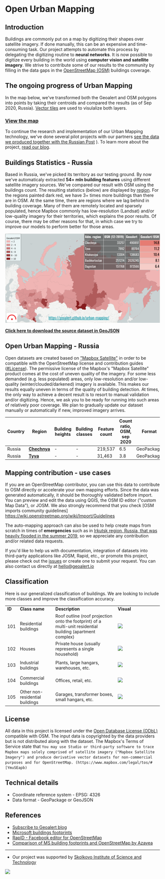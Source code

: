 # Open Urban Mapping

Introduction
------------
Buildings are commonly put on a map by digitizing their shapes over satellite imagery. If done manually, this can be an expensive and time-consuming task. Our project attempts to automate this process by delegating the digitizing routine to **neural networks**. It is now possible to digitize every building in the world using **computer vision and satellite imagery**. We strive to contribute some of our results to the community by filling in the data gaps in the [OpenStreetMap (OSM)](https://www.openstreetmap.org) buildings coverage.      

## The ongoing progress of Urban Mapping

In the map below, we've transformed both the Geoalert and OSM polygons into points by taking their centroids and compared the results (as of Sep 2020, Russia). [Vector tiles](https://en.wikipedia.org/wiki/Vector_tiles) are used to visulalize both layers.

### [View the map](https://geoalert.github.io/urban-mapping/) 


To continue the research and implementation of our Urban Mapping teсhnology, we've done several pilot projects with our partners [see the data we produced together with the Russian Post](https://github.com/Geoalert/vidnoe_benchmark) ). To learn more about the project, [read our blog](https://medium.com/geoalert-platform-urban-monitoring/urban-mapping-54-m-buildings-in-russia-10dc942ac2c4).


## Buildings Statistics - Russia

Based in Russia, we've picked its territory as our testing ground. By now we've automaticaly extracted **54+ mln building features** using different satellite imagery sources. We've compared our result with OSM using the buildings count. The resulting statistics (below) are displayed by [region](https://en.wikipedia.org/wiki/Federal_subjects_of_Russia). For the regions painted dark red, we have 3+ times more buildings than there are in OSM. At the same time, there are regions where we lag behind in building coverage. Many of them are remotely located and sparsely populated, hence Mapbox commonly has low-resolution (Landsat) and/or low-quality imagery for their territories, which explains the poor results. Of course, there may be other reasons for that, in which case we try to improve our models to perform better for those areas.   

![**Building count ratio Geoalert/OSM - Russia, by region**](src/images/comparison_OSM-Geoalert.png)

[**Click here to download the source dataset in GeoJSON**](https://github.com/Geoalert/urban-mapping/blob/master/russia_regions_stats.geojson)


## Open Urban Mapping - Russia

Open datasets are created based on ["Mapbox Satellite"](https://www.mapbox.com/maps/satellite) in order to be compatible with the OpenStreetMap license and contribution guides ([#License](#license)).
The permissive license of the Mapbox's "Mapbox Satellite" product comes at the cost of uneven quality of the imagery. For some less demanded (e.g. less populated) areas, only low-resolution and/or low-quality (winter/clouded/darkened) imagery is available. This makes our results equally uneven in terms of the quality of building detection. At times, the only way to achieve a decent result is to resort to manual validation and/or digitizing. Hence, we ask you to be ready for running into such areas of relatively poor coverage. We plan to gradually update our dataset manually or automatically if new, improved imagery arrives.

|Country|Region|Building heights| Building classes |Feature count| Count ratio, OSM, sep 2020 | Format|Size (unzipped)|
|-------------|------------|----------|----------|-----------|------------|------------|-------------|
|Russia|[**Chechnya**](https://bit.ly/30voBD4)| - | - | 219,537| 6.5 | GeoPackage | 53Mb |
|Russia|[**Tyva**](https://bit.ly/3lEh6l8)| - | - | 31,463| 3.8 | GeoPackage | 10Mb |

## Mapping contribution - use cases
If you are an OpenStreetMap contributor, you can use this data to contribute to OSM directly or accelerate your own mapping efforts. Since the data was generated automatically, it should be thoroughly validated before import. You can preview and edit the data using QGIS, the OSM ID editor ("custom Map Data"), or JOSM. We also strongly recommend that you check [OSM imports community guidelines] https://wiki.openstreetmap.org/wiki/Import/Guidelines

The auto-mapping approach can also be used to help create maps from scratch in times of **emergencies** such as in [Irkutsk region, Russia, that was heavily flooded in the summer 2019](https://geoalert.github.io/Irkutsk-flood/), so we appreciate any contribution and/or related data requests.

If you'd like to help us with documentation, integration of datasets into third-party applications like JOSM, Rapid, etc., or promote this project, please check out the [issues](https://github.com/Geoalert/urban-mapping/issues) or create one to submit your request. You can also contact us directly at [hello@geoalert.io](mailto:hello@geoalert.io)

## Classification
Here is our generalized classification of buildings. We are looking to include more classes and improve the classification accuracy.

<table>
  <tr>
   <td><strong>ID</strong>
   </td>
   <td><strong>Class name</strong>
   </td>
   <td><strong>Description</strong>
   </td>
   <td width="130px"><strong>Visual</strong>
   </td>
  </tr>

  <tr>
   <td><p style="text-align: right">
101</p>

   </td>
   <td>Residential buildings
   </td>
   <td>Roof outline (roof projection onto the footprint) of a multi-unit residential building (apartment complex)
   </td>
   <td><img src="https://aeronetlab.space/img/class_img/101.png"/>
   </td>
  </tr>
 
  <tr>
   <td><p style="text-align: right">
102</p>

   </td>
   <td>Houses
   </td>
   <td>
    Private house (usually represents a single household)
   </td>
   <td><img src="https://aeronetlab.space/img/class_img/102.png" />
   </td>
  </tr>
 
 <tr>
   <td><p style="text-align: right">
103</p>

   </td>
   <td>Industrial buildings
   </td>
   <td>Plants, large hangars, warehouses, etc.
   </td>
   <td><img src="https://aeronetlab.space/img/class_img/103.png" />
   </td>
  </tr>
  
  
 <tr>
   <td><p style="text-align: right">
104</p>

   </td>
   <td>Commercial buildings
   </td>
   <td>Offices, retail, etc.
   </td>
   <td><img src="https://aeronetlab.space/img/class_img/104.png" />
   </td>
  </tr>

  <tr>
   <td><p style="text-align: right">
105</p>

   </td>
   <td>Other non-residential buildings
   </td>
   <td>Garages, transformer boxes, small hangars, etc.
   </td>
   <td><img src="https://aeronetlab.space/img/class_img/105.jpg" />
   </td>
  </tr>
 </table>

## License
All data in this project is licensed under the [Open Database License (ODbL)](https://opendatacommons.org/licenses/odbl/) compatible with OSM.
The input data is copyrighted by the data providers but is not distributed along with the dataset. The Mapbox's Terms of Service state that
```You may use Studio or third-party software to trace Mapbox maps solely comprised of satellite imagery ("Mapbox Satellite Imagery") and produce derivative vector datasets for non-commercial purposes and for OpenStreetMap. (https://www.mapbox.com/legal/tos/#[YmuSEapb)```

## Technical details
* Coordinate reference system - EPSG: 4326
* Data format - GeoPackage or GeoJSON


## References
* [Subscribe to Geoalert blog](https://medium.com/@geoalert)
* [Microsoft buildings footprints](https://github.com/microsoft/USBuildingFootprints)
* [RapID - Facebook editor for OpenStreetMap](https://github.com/facebookincubator/RapiD)
* [Comparison of MS building footprints and OpenStreetMap by Azavea](https://demos.azavea.com/building-footprint-comparison/)
---------------------------
* Our project was supported by [Skolkovo Institute of Science and Technology](https://www.skoltech.ru/en)

<image src="https://cdn.skoltech.ru/img/logo.png" width="190">
